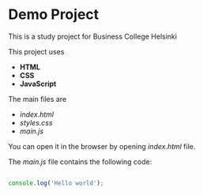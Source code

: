 # Demo Project

This is a study project for Business College Helsinki

This project uses

- **HTML**
- **CSS**
- **JavaScript**

The main files are

- *index.html*
- *styles.css*
- *main.js*

You can open it in the browser by opening *index.html* file.

The *main.js* file contains the following code:

```js

console.log('Hello world');